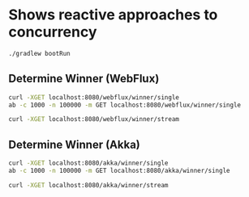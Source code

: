 # Shows reactive approaches to concurrency

```bash
./gradlew bootRun
```

## Determine Winner (WebFlux)

```bash
curl -XGET localhost:8080/webflux/winner/single
ab -c 1000 -n 100000 -m GET localhost:8080/webflux/winner/single

curl -XGET localhost:8080/webflux/winner/stream
```

## Determine Winner (Akka)

```bash
curl -XGET localhost:8080/akka/winner/single
ab -c 1000 -n 100000 -m GET localhost:8080/akka/winner/single

curl -XGET localhost:8080/akka/winner/stream
```